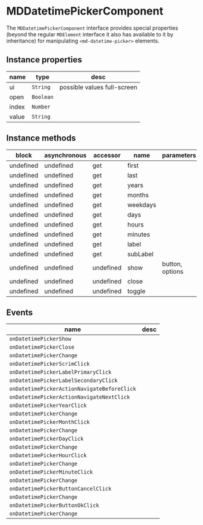 # MDDatetimePickerComponent
The `MDDatetimePickerComponent` interface provides special properties (beyond the regular `MDElement` interface it also has available to it by inheritance) for manipulating `<md-datetime-picker>` elements.

## Instance properties

name|type|desc
---|---|---
ui|`String`|possible values full-screen
open|`Boolean`|
index|`Number`|
value|`String`|

## Instance methods

block| asynchronous | accessor| name| parameters
---| --- | ---| ---| ---
undefined| undefined | get| first| 
undefined| undefined | get| last| 
undefined| undefined | get| years| 
undefined| undefined | get| months| 
undefined| undefined | get| weekdays| 
undefined| undefined | get| days| 
undefined| undefined | get| hours| 
undefined| undefined | get| minutes| 
undefined| undefined | get| label| 
undefined| undefined | get| subLabel| 
undefined| undefined | undefined| show| button, options
undefined| undefined | undefined| close| 
undefined| undefined | undefined| toggle| 

## Events

name|desc
---|---
`onDatetimePickerShow`|
`onDatetimePickerClose`|
`onDatetimePickerChange`|
`onDatetimePickerScrimClick`|
`onDatetimePickerLabelPrimaryClick`|
`onDatetimePickerLabelSecondaryClick`|
`onDatetimePickerActionNavigateBeforeClick`|
`onDatetimePickerActionNavigateNextClick`|
`onDatetimePickerYearClick`|
`onDatetimePickerChange`|
`onDatetimePickerMonthClick`|
`onDatetimePickerChange`|
`onDatetimePickerDayClick`|
`onDatetimePickerChange`|
`onDatetimePickerHourClick`|
`onDatetimePickerChange`|
`onDatetimePickerMinuteClick`|
`onDatetimePickerChange`|
`onDatetimePickerButtonCancelClick`|
`onDatetimePickerChange`|
`onDatetimePickerButtonOkClick`|
`onDatetimePickerChange`|
